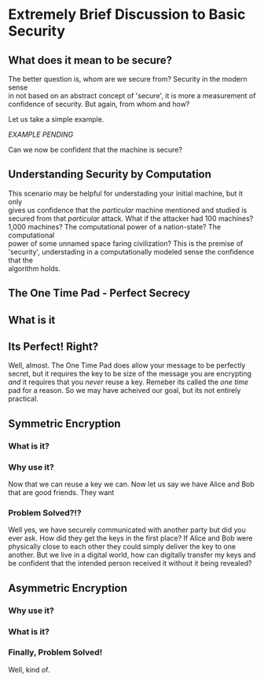 # Extremely Brief Discussion to Basic Security

## What does it mean to be secure? 

The better question is, whom are we secure from? Security in the modern sense  
in not based on an abstract concept of 'secure', it is more a measurement of  
confidence of security. But again, from whom and how?   

Let us take a simple example. 

*EXAMPLE PENDING*

Can we now be confident that the machine is secure?

## Understanding Security by Computation

This scenario may be helpful for understading your initial machine, but it only  
gives us confidence that the *particular* machine mentioned and studied is  
secured from that *particular* attack. What if the attacker had 100 machines?  
1,000 machines? The computational power of a nation-state? The computational  
power of some unnamed space faring civilization? This is the premise of 'security', 
understading in a computationally modeled sense the confidence that the  
algorithm holds.  

## The One Time Pad - Perfect Secrecy

## What is it

## Its Perfect! Right? 

Well, almost. The One Time Pad does allow your message to be perfectly secret,
but it requires the key to be size of the message you are encrypting *and* it
requires that you *never* reuse a key. Remeber its called the *one time* pad
for a reason. So we may have acheived our goal, but its not entirely practical. 

## Symmetric Encryption

### What is it? 


### Why use it? 

Now that we can reuse a key we can.
Now let us say we have Alice and Bob that are good friends. They want 


### Problem Solved?!? 

Well yes, we have securely communicated with another party but did you ever
ask. How did they get the keys in the first place? If Alice and Bob were
physically close to each other they could simply deliver the key to one
another. But we live in a digital world, how can digitally transfer my keys and
be confident that the intended person received it without it being revealed?

## Asymmetric Encryption

### Why use it? 

### What is it?

### Finally, Problem Solved!

Well, kind of. 

